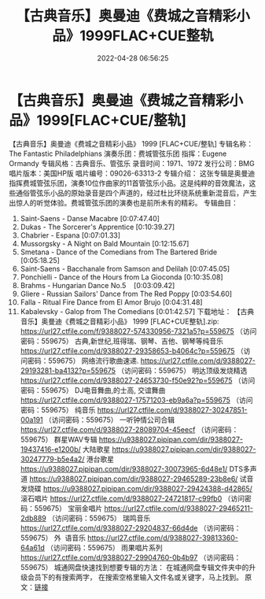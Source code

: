﻿---
title: 【古典音乐】奥曼迪《费城之音精彩小品》1999FLAC+CUE整轨
date: 2022-04-28 06:56:25
categories: 古典音乐、新世纪、纯音雅乐
tags: 纯音乐
---
# 【古典音乐】奥曼迪《费城之音精彩小品》1999[FLAC+CUE/整轨]

【古典音乐】奥曼迪《费城之音精彩小品》 1999
[FLAC+CUE/整轨]
专辑名称：The Fantastic
Philadelphians
演奏乐团：费城管弦乐团
指挥：Eugene Ormandy
专辑风格：古典音乐、管弦乐
录音时间：1971、1972
发行公司：BMG
唱片版本：美国HP版
唱片编号：09026-63313-2
专辑介绍：
这张专辑是奥曼迪指挥费城管弦乐团，演奏10位作曲家的11首管弦乐小品。这是纯粹的音效魔法，这些通俗管弦乐小品的原始录音是四个声道的，经过杜比环绕系统重新混音后，产生出惊人的听觉体验。费城管弦乐团的演奏也是前所未有的精彩。
专辑曲目：
01. Saint-Saens - Danse
Macabre
[0:07:47.40]
02. Dukas - The Sorcerer's
Apprentice
[0:10:39.27]
03. Chabrier -
Espana
[0:07:01.33]
04. Mussorgsky - A Night on
Bald Mountain
[0:12:15.67]
05. Smetana - Dance of the
Comedians from The Bartered Bride
[0:05:18.25]
06. Saint-Saens - Bacchanale
from Samson and Delilah
[0:07:45.05]
07. Ponchielli - Dance of the
Hours from La Gioconda
[0:10:35.08]
08. Brahms - Hungarian Dance
No.5    [0:03:09.42]
09. Gliere - Russian Sailors'
Dance from The Red Poppy
[0:03:54.60]
10. Falla - Ritual Fire Dance
from El Amor Brujo
[0:04:31.48]
11. Kabalevsky - Galop from The
Comedians
[0:01:42.57]
下载地址：
【古典音乐】奥曼迪《费城之音精彩小品》 1999 [FLAC+CUE整轨].zip: https://url27.ctfile.com/f/9388027-574330956-7321a5?p=559675
（访问密码：559675）
古典,新世纪,班得瑞、钢琴、吉他、钢琴等纯音乐
https://url27.ctfile.com/d/9388027-29358653-b4064c?p=559675
（访问密码：559675）
网络流行歌曲速递.
https://url27.ctfile.com/d/9388027-29193281-ba4132?p=559675
（访问密码：559675）
明达顶级发烧精选
https://url27.ctfile.com/d/9388027-24653730-f50e92?p=559675
（访问密码：559675）
DJ电音舞曲,的士高,
交谊舞曲
https://url27.ctfile.com/d/9388027-17571203-eb9a6a?p=559675
（访问密码：559675）
纯音乐
https://url27.ctfile.com/d/9388027-30247851-00a191
（访问密码：559675）
一听钟情公司合辑
https://url27.ctfile.com/d/9388027-28089704-45eecf
（访问密码：559675）
群星WAV专辑
https://u9388027.pipipan.com/dir/9388027-19437416-e1200b/
大陆歌星
https://u9388027.pipipan.com/dir/9388027-30247779-b5e4a2/
港台歌星
https://u9388027.pipipan.com/dir/9388027-30073965-6d48e1/
DTS多声道
https://u9388027.pipipan.com/dir/9388027-29465289-23b8e6/
试音发烧碟
https://u9388027.pipipan.com/dir/9388027-29424388-d42865/
滚石唱片
https://url27.ctfile.com/d/9388027-24721817-c99fb0
（访问密码：559675）
宝丽金唱片
https://url27.ctfile.com/d/9388027-29465211-2db889
（访问密码：559675）
瑞鸣音乐
https://url27.ctfile.com/d/9388027-29204837-66d4de
（访问密码：559675）
外  语音乐
https://url27.ctfile.com/d/9388027-39813360-64a61d
（访问密码：559675）
雨果唱片系列
https://url27.ctfile.com/d/9388027-29904760-0b4b97
（访问密码：559675）
城通网盘快速找到想要专辑的方法：
在城通网盘专辑文件夹中的升级会员下的有搜索两字，
在搜索空格里输入文件名或关键字，马上找到。
原文：[链接](https://blog.sina.com.cn/s/blog_1647c7e7601030wwk.html)